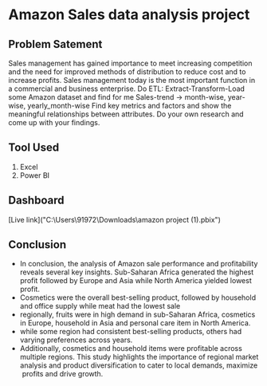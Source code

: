 
# Amazon Sales data analysis project



## Problem Satement 
Sales management has gained importance to meet increasing competition and the
need for improved methods of distribution to reduce cost and to increase profits. Sales
management today is the most important function in a commercial and business
enterprise.
Do ETL: Extract-Transform-Load some Amazon dataset and find for me
Sales-trend -> month-wise, year-wise, yearly_month-wise
Find key metrics and factors and show the meaningful relationships between
attributes. Do your own research and come up with your findings.
## Tool Used

1. Excel
2. Power BI


## Dashboard

[Live link]("C:\Users\91972\Downloads\amazon project (1).pbix")


## Conclusion 

- In conclusion, the analysis of Amazon sale performance and profitability reveals several key insights. Sub-Saharan Africa generated the highest profit followed by Europe and Asia while North America yielded lowest profit.
- Cosmetics were the overall best-selling product, followed by household and office supply while meat had the lowest sale 
- regionally, fruits were in high demand in sub-Saharan Africa, cosmetics in Europe, household in Asia and personal care item in North America.
- while some region had consistent best-selling products, others had varying preferences across years.
- Additionally, cosmetics and household items were profitable across multiple regions.
This study highlights the importance of regional market analysis and product diversification to cater to local demands, maximize  profits and drive growth.

